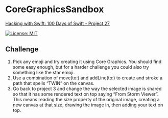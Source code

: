 # CoreGraphicsSandbox

[Hacking with Swift: 100 Days of Swift - Project 27][1]

[![License: MIT](https://img.shields.io/badge/License-MIT-yellow.svg)](https://opensource.org/licenses/MIT)

## Challenge

1. Pick any emoji and try creating it using Core Graphics. You should find some easy enough, but for a harder challenge you could also try something like the star emoji.
2. Use a combination of move(to:) and addLine(to:) to create and stroke a path that spells “TWIN” on the canvas.
3. Go back to project 3 and change the way the selected image is shared so that it has some rendered text on top saying “From Storm Viewer”. This means reading the size property of the original image, creating a new canvas at that size, drawing the image in, then adding your text on top.

[1]: https://www.hackingwithswift.com/100/88
